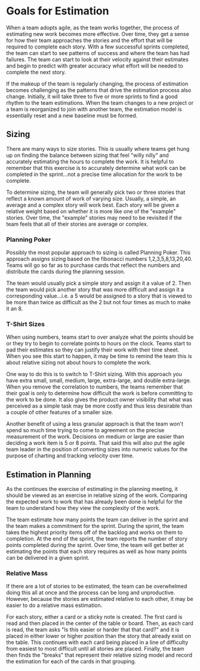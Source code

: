 # Goals for Estimation

When a team adopts agile, as the team works together, the process of estimating
new work becomes more effective. Over time, they get a sense for how their team
approaches the stories and the effort that will be required to complete each story.
With a few successful sprints completed, the team can start to see patterns of
success and where the team has had failures. The team can start to look at their
velocity against their estimates and begin to predict with greater accuracy what
effort will be needed to complete the next story.

If the makeup of the team is regularly changing, the process of estimation becomes
challenging as the patterns that drive the estimation process also change. Initially,
it will take three to five or more sprints to find a good rhythm to the team estimations.
When the team changes to a new project or a team is reorganized to join with another
team, the estimation model is essentially reset and a new baseline must be formed.

## Sizing

There are many ways to size stories. This is usually where teams get hung up on
finding the balance between sizing that feel "willy nilly" and accurately estimating
the hours to complete the work. It is helpful to remember that this exercise is
to accurately determine what work can be completed in the sprint...not a precise
time allocation for the work to be complete.

To determine sizing, the team will generally pick two or three stories that reflect
a known amount of work of varying size. Usually, a simple, an average and a complex
story will work best. Each story will be given a relative weight based on whether
it is more like one of the "example" stories. Over time, the "example" stories may
need to be revisited if the team feels that all of their stories are average or
complex.

### Planning Poker

Possibly the most popular approach to sizing is called Planning Poker. This approach
assigns sizing based on the fibonacci numbers 1,2,3,5,8,13,20,40. Teams will go so
far as to purchase cards that reflect the numbers and distribute the cards during
the planning session.

The team would usually pick a simple story and assign it a value of 2. Then the
team would pick another story that was more difficult and assign it a corresponding
value...i.e. a 5 would be assigned to a story that is viewed to be more than twice
as difficult as the 2 but not four times as much to make it an 8.

### T-Shirt Sizes

When using numbers, teams start to over analyze what the points should be or they
try to begin to correlate points to hours on the clock. Teams start to pad their
estimates so they can justify their work with their time sheet. When you see this
start to happen, it may be time to remind the team this is about relative sizing
not about hours to complete the work.

One way to do this is to switch to T-Shirt sizing. With this approach you have extra
small, small, medium, large, extra-large, and double extra-large. When you remove
the correlation to numbers, the teams remember that their goal is only to determine
how difficult the work is before committing to the work to be done. It also gives
the product owner visibility that what was perceived as a simple task may be more
costly and thus less desirable than a couple of other features of a smaller size.

Another benefit of using a less granular approach is that the team won't spend so
much time trying to come to agreement on the precise measurement of the work. Decisions
on medium or large are easier than deciding a work item is 5 or 8 points. That said
this will also put the agile team leader in the position of converting sizes into
numeric values for the purpose of charting and tracking velocity over time.

## Estimation in Planning

As the continues the exercise of estimating in the planning meeting, it should be
viewed as an exercise in relative sizing of the work. Comparing the expected work
to work that has already been done is helpful for the team to understand how they
view the complexity of the work.

The team estimate how many points the team can deliver in the sprint and the team
makes a commitment for the sprint. During the sprint, the team takes the highest
priority items off of the backlog and works on them to completion. At the end of
the sprint, the team reports the number of story points completed during the sprint.
Over time, the team will get better at estimating the points that each story requires
as well as how many points can be delivered in a given sprint.

### Relative Mass

If there are a lot of stories to be estimated, the team can be overwhelmed doing
this all at once and the process can be long and unproductive. However, because
the stories are estimated relative to each other, it may be easier to do a relative
mass estimation.

For each story, either a card or a sticky note is created. The first card is read
and then placed in the center of the table or board. Then, as each card is read,
the team asks "Is this easier or harder that that card?" and it is placed in either lower
or higher position than the story that already exist on the table. This continues
with each card being placed in a line of difficulty from easiest to most difficult
until all stories are placed. Finally, the team then finds the "breaks" that represent
their relative sizing model and record the estimation for each of the cards in that
grouping.
